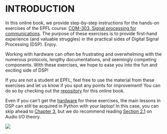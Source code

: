 # INTRODUCTION

In this online book, we provide step-by-step instructions for the hands-on exercises of the EPFL course: [COM-303, Signal processing for communications](http://isa.epfl.ch/imoniteur_ISAP/!itffichecours.htm?ww_i_matiere=24007074&ww_x_anneeacad=1866893861&ww_i_section=944590&ww_i_niveau=6683147&ww_c_langue=en). The purpose of these exercises is to provide first-hand experience \(and valuable struggles\) in the practical sides of Digital Signal Processing \(DSP\). Enjoy.

Working with hardware can often be frustrating and overwhelming with the numerous protocols, lengthy documentations, and seemingly competing components. With these exercises, we hope to ease you into the fun and exciting side of DSP!

If you are not a student at EPFL, feel free to use the material from these exercises and let us know if you spot any points for improvement! You can do so by checking out the [repository](https://github.com/LCAV/dsp-labs) for this online book.

Even if you can't get the [hardware](https://lcav.gitbook.io/dsp-labs/bom) for these exercises, the main lessons in DSP can still be acquired in Python with your laptop! In this case, you can skip ahead to [Chapter 3](alien-voice/), but we do recommend reading [Section 2.1](passthrough/audio-io/) on Audio I/O theory.

![](.gitbook/assets/intro.jpg)

